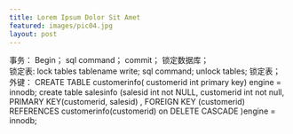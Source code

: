 ```yaml
---
title: Lorem Ipsum Dolor Sit Amet
featured: images/pic04.jpg
layout: post
---
```


<!DOCTYPE html>
<html>
<head>
	<title>
		mysql优化
	</title>
</head>
<body>
	<div>
		事务： Begin；
			  sql command；
			  commit；
		锁定数据库；
	</div>
	<div>
		锁定表: lock tables tablename write;
				sql command;
				unlock tables;
		锁定表；
	</div>
	<div>
		外键：
		CREATE  TABLE   customerinfo( customerid   int primary key) engine = innodb;
		create table salesinfo (salesid int not NULL, customerid int not null, PRIMARY KEY(customerid, salesid)
		, FOREIGN KEY (customerid) REFERENCES customerinfo(customerid) on DELETE CASCADE )engine = innodb;
	</div>
</body>
</html>